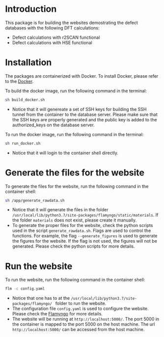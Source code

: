 # Introduction
This package is for building the websites demostrating the defect databases with the following DFT calculations:
- Defect calculations with r2SCAN functional
- Defect calculations with HSE functional

# Installation
The packages are containerized with Docker. To install Docker, please refer to the [Docker](https://docs.docker.com/get-docker/).

To build the docker image, run the following command in the terminal:
```bash
sh build_docker.sh
```
- Notice that it will genereate a set of SSH keys for building the SSH tunnel from the container to the database server. Please make sure that the SSH keys are properly generated and the public key is added to the authorized_keys on the database server.

To run the docker image, run the following command in the terminal:
```bash
sh run_docker.sh
```
- Notice that it will login to the container shell directly.

# Generate the files for the website
To generate the files for the website, run the following command in the container shell:
```bash
sh /app/generate_rawdata.sh
```
- Notice that it will generate the files in the folder `/usr/local/lib/python3.7/site-packages/flamyngo/static/materials`. If the folder `materials` does not exist, please create it manually.
- To generate the proper files for the website, check the python scripts used in the script `generate_rawdata.sh`. Flags are used to control the functions. For example, the flag `--generate_figures` is used to generate the figures for the website. If the flag is not used, the figures will not be generated. Please check the python scripts for more details.

# Run the website
To run the website, run the following command in the container shell:
```bash
flm -c config.yaml
```
- Notice that one has to at the `/usr/local/lib/python3.7/site-packages/flamyngo/ ` folder to run the website.
- The configuration file `config.yaml` is used to configure the website. Please check the [Flamyngo](https://github.com/materialsvirtuallab/flamyngo) for more details.
- The website will be running at `http://localhost:5000/`. The port 5000 in the container is mapped to the port 5000 on the host machine. The url `http://localhost:5000/` can be accessed from the host machine.

